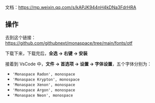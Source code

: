 文档：https://mp.weixin.qq.com/s/kAPJK944nH4kDNa3FdrHRA



## 操作

去到这个链接：https://github.com/githubnext/monaspace/tree/main/fonts/otf

下载下来，下载完后，**全选 -> 右键 -> 安装**

接着到 VsCode 中，**文件 -> 首选项 -> 设置 -> 字体设置**，五个字体分别为：

- `'Monaspace Radon', monospace`
- `'Monaspace Krypton', monospace`
- `'Monaspace Xenon', monospace`
- `'Monaspace Argon', monospace`
- `'Monaspace Neon', monospace`